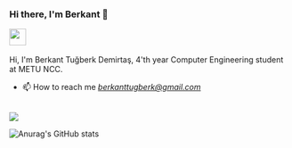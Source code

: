 ### Hi there, I'm Berkant 👋  

</a>
<a href="https://www.linkedin.com/in/berkanttugberk/">
  <img align="center" width="30px " src="https://image.flaticon.com/icons/png/512/174/174857.png" />
</a>



<br />
<br />
Hi, I'm Berkant Tuğberk Demirtaş, 4'th year Computer Engineering student at METU NCC.



- 📫 How to reach me *berkanttugberk@gmail.com* 
<br />

</a>
<a href="https://github.com/anuraghazra/github-readme-stats">
  <!-- Change the `github-readme-stats.anuraghazra1.vercel.app` to `github-readme-stats.vercel.app`  -->
  <img align="center" src="https://github-readme-stats.anuraghazra1.vercel.app/api/top-langs/?username=berkanttubi&layout=compact&theme=material-palenight" />
</a>

<br />

![Anurag's GitHub stats](https://github-readme-stats.vercel.app/api?username=berkanttubi&show_icons=true&theme=material-palenight)

